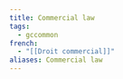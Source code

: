 ```yaml
---
title: Commercial law
tags:
  - gccommon
french:
  - "[[Droit commercial]]"
aliases: Commercial law
---
```

